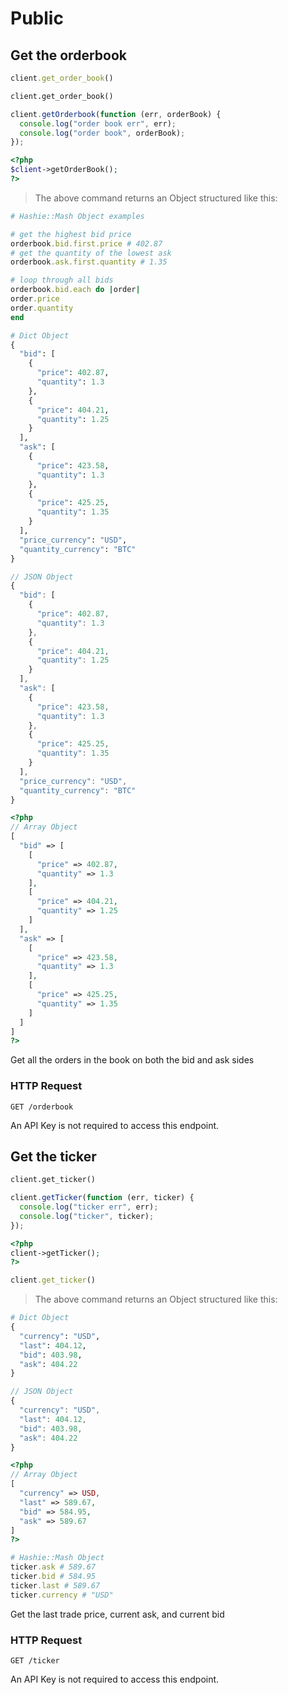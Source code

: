 # Public

## Get the orderbook

```ruby
client.get_order_book()
```

```python
client.get_order_book()
```

```javascript
client.getOrderbook(function (err, orderBook) {
  console.log("order book err", err);
  console.log("order book", orderBook);
});
```

```php
<?php
$client->getOrderBook();
?>
```

> The above command returns an Object structured like this:

```ruby
# Hashie::Mash Object examples

# get the highest bid price
orderbook.bid.first.price # 402.87
# get the quantity of the lowest ask
orderbook.ask.first.quantity # 1.35

# loop through all bids
orderbook.bid.each do |order|
order.price
order.quantity
end
```

```python
# Dict Object
{
  "bid": [
    {
      "price": 402.87,
      "quantity": 1.3
    },
    {
      "price": 404.21,
      "quantity": 1.25
    }
  ],
  "ask": [
    {
      "price": 423.58,
      "quantity": 1.3
    },
    {
      "price": 425.25,
      "quantity": 1.35
    }
  ],
  "price_currency": "USD",
  "quantity_currency": "BTC"
}
```

```javascript
// JSON Object
{
  "bid": [
    {
      "price": 402.87,
      "quantity": 1.3
    },
    {
      "price": 404.21,
      "quantity": 1.25
    }
  ],
  "ask": [
    {
      "price": 423.58,
      "quantity": 1.3
    },
    {
      "price": 425.25,
      "quantity": 1.35
    }
  ],
  "price_currency": "USD",
  "quantity_currency": "BTC"
}
```

```php
<?php
// Array Object
[
  "bid" => [
    [
      "price" => 402.87,
      "quantity" => 1.3
    ],
    [
      "price" => 404.21,
      "quantity" => 1.25
    ]
  ],
  "ask" => [
    [
      "price" => 423.58,
      "quantity" => 1.3
    ],
    [
      "price" => 425.25,
      "quantity" => 1.35
    ]
  ]
]
?>
```

Get all the orders in the book on both the bid and ask sides

### HTTP Request

`GET /orderbook`

<aside class="notice">
An API Key is not required to access this endpoint.
</aside>

## Get the ticker

```python
client.get_ticker()
```

```javascript
client.getTicker(function (err, ticker) {
  console.log("ticker err", err);
  console.log("ticker", ticker);
});
```

```php
<?php
client->getTicker();
?>
```

```ruby
client.get_ticker()
```

> The above command returns an Object structured like this:

```python
# Dict Object
{
  "currency": "USD",
  "last": 404.12,
  "bid": 403.98,
  "ask": 404.22
}
```

```javascript
// JSON Object
{
  "currency": "USD",
  "last": 404.12,
  "bid": 403.98,
  "ask": 404.22
}
```

```php
<?php
// Array Object
[
  "currency" => USD,
  "last" => 589.67,
  "bid" => 584.95,
  "ask" => 589.67
]
?>
```

```ruby
# Hashie::Mash Object
ticker.ask # 589.67
ticker.bid # 584.95
ticker.last # 589.67
ticker.currency # "USD"
```

Get the last trade price, current ask, and current bid

### HTTP Request

`GET /ticker`

<aside class="notice">
An API Key is not required to access this endpoint.
</aside>


